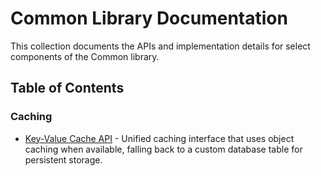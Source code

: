 # Common Library Documentation

This collection documents the APIs and implementation details for select components of the Common library.

## Table of Contents

### Caching
- [Key-Value Cache API](./key-value-cache.md) - Unified caching interface that uses object caching when available, falling back to a custom database table for persistent storage.